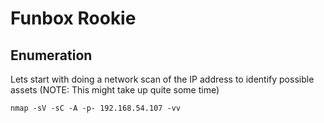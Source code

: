 # Funbox Rookie
## Enumeration
Lets start with doing a network scan of the IP address to identify possible assets (NOTE: This might take up quite some time)
```code
nmap -sV -sC -A -p- 192.168.54.107 -vv
```
